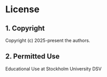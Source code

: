 # License

## 1. Copyright
Copyright (c) 2025-present the authors.

## 2. Permitted Use
Educational Use at Stockholm University DSV
